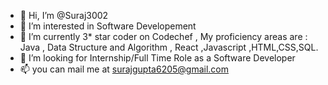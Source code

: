- 👋 Hi, I’m @Suraj3002
- 👀 I’m interested in Software Developement
- 🌱 I’m currently 3* star coder on Codechef , My proficiency areas are : Java , Data Structure and Algorithm , React ,Javascript ,HTML,CSS,SQL. 
- 💞️ I’m looking for Internship/Full Time Role as a Software Developer
- 📫 you can mail me at surajgupta6205@gmail.com

<!---
Suraj3002/Suraj3002 is a ✨ special ✨ repository because its `README.md` (this file) appears on your GitHub profile.
You can click the Preview link to take a look at your changes.
--->
